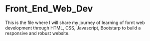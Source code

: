 # Front_End_Web_Dev
This is the file where I will share my journey of learning of fornt web development through HTML, CSS, Javascript, Bootstarp to build a responsive and robust website. 
